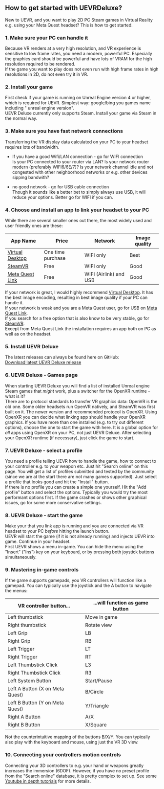 ## How to get started with UEVRDeluxe?
New to UEVR, and you want to play 2D PC Steam games in Virtual Reality e.g. using your Meta Quest headset? This is how to get started.  

### 1. Make sure your PC can handle it
Because VR renders at a very high resolution, and VR experience is sensitive to low frame rates, you need a modern, powerful PC.
Especially the graphics card should be powerful and have lots of VRAM for the high resolution required to be rendered.  
If the game you want to play does not even run with high frame rates in high resolutions in 2D, do not even try it in VR.  

### 2. Install your game
First check if your game is running on Unreal Engine version 4 or higher, which is required for UEVR.
Simplest way: google/bing you games name including " unreal engine version".  
UEVR Deluxe currently only supports Steam. Install your game via Steam in the normal way.

### 3. Make sure you have fast network connections
Transferring the VR display data calculated on your PC to your headset requires lots of bandwidth.  

- If you have a good Wifi/LAN connection - go for WIFI connection  
Is your PC connected to your router via LAN? Is your network router modern (preferably WIFI6/6E/7)? 
Is your network channel idle and not congested with other neighborhood networks or e.g. other devices sipping bandwith?

- no good network - go for USB cable connection  
Though it sounds like a better bet to simply always use USB, it will reduce your options. Better go for WIFI if you can.

### 4. Choose and install an app to link your headset to your PC
While there are several smaller ones out there, the most widely used and user friendly ones are these:

| App Name | Price | Network | Image quality |
|----------|-------|---------|---------------|
| [Virtual Desktop](https://www.vrdesktop.net/) | One time purchase | WIFI only | Best | 
| [SteamVR](https://store.steampowered.com/app/250820/SteamVR/) | Free | WIFI only | Good |
| [Meta Quest Link](https://www.meta.com/en-us/help/quest/pcvr/) | Free  | WIFI (Airlink) and USB | Good |

If your network is great, I would highly recommend [Virtual Desktop](https://www.vrdesktop.net/).
It has the best image encoding, resulting in best image quality if your PC can handle it.  
If your network is weak and you are a Meta Quest user, go for USB on [Meta Quest Link](https://www.meta.com/en-us/help/quest/pcvr/).  
If you search for a free option that is also know to be very stable, go for [SteamVR](https://store.steampowered.com/app/250820/SteamVR/).  
Except from Meta Quest Link the installation requires an app both on PC as well as on the headset.

### 5. Install UEVR Deluxe
The latest releases can always be found here on GitHub:  
<a href="https://github.com/oduis/UEVRDeluxe/releases" class="download-link">Download latest UEVR Deluxe release</a>

### 6. UEVR Deluxe - Games page
When starting UEVR Deluxe you will find a list of installed Unreal engine Steam games that *might* work, plus a switcher for the OpenXR runtime - what is it?  
There are to protocol standards to transfer VR graphics data: OpenVR is the old one. Some older headsets run OpenVR natively, and SteamVR was first built on it.
The newer version and recommended protocol is OpenXR. Using OpenXR you can decide what linking app should handle your OpenXR graphics. If you have more than one installed (e.g. to try out different options), choose the one to start the game with here. It is a global option for *all* apps using OpenXR on your PC, not just UEVR Deluxe.
After selecting your OpenXR runtime (if necessary), just click the game to start.

### 7. UEVR Deluxe - select a profile
You need a profile telling UEVR how to handle the game, how to connect to your controller e.g. to your weapon etc.
Just hit "Search online" on this page. You will get a list of profiles submitted and tested by the community (since we are at the start there are not many games supported). Just select a profile that looks good and hit the "Install" button.  
If there is no profile you can create a simple one yourself. Hit the "Add profile" button and select the options. Typically you would try the most performant options first. If the game crashes or shows other graphical issues, go for some more conservative settings.

### 8. UEVR Deluxe - start the game
Make your that you link app is running and you are connected via VR headset to your PC *before* hitting the launch button.  
UEVR will start the game (if it is not already running) and injects UEVR into game. Continue in your headset.  
First UEVR shows a menu in-game. You can hide the menu using the "Insert" ("Ins") key on your keyboard, or by pressing both joystick buttons simultaneously.

### 9. Mastering in-game controls
If the game supports gamepads, you VR controllers will function like a gamepad. You can typically use the joystick and the A button to navigate the menus:

| VR controller button... | ...will function as game button |
|----------------------|------------------------------|
| Left thumbstick | Move in game |
| Right thumbstick | Rotate view |
| Left Grip | LB |
| Right Grip | RB |
| Left Trigger | LT |
| Right Trigger | RT |
| Left Thumbstick Click | L3 |
| Right Thumbstick Click | R3 |
| Left System Button | Start/Pause |
| Left A Button (X on Meta Quest) | B/Circle |
| Left B Button (Y on Meta Quest) | Y/Triangle |
| Right A Button | A/X |
| Right B Button | X/Square |

Not the counterintuitive mapping of the buttons B/X/Y.
You can typically also play with the keyboard and mouse, using just the VR 3D view.

### 10. Connecting your controllers motion controls
Connecting your 3D controllers to e.g. your hand or weapons greatly increases the immersion (6DOF).
However, if you have no preset profile from the "Search online" database, it is pretty complex to set up.
See some [Youtube in depth tutorials](https://www.youtube.com/watch?v=4ccaX8Hr1JU) for more details.

